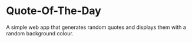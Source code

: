 # Quote-Of-The-Day
A simple web app that generates random quotes and displays them with a random background colour.
